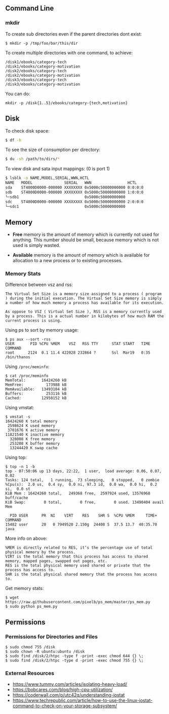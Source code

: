 ## Command Line

### mkdir

To create sub directories even if the parent directories dont exist:

```
$ mkdir -p /tmp/foo/bar/this/dir
```

To create multiple directories with one command, to achieve:

```
/disk1/ebooks/category-tech
/disk1/ebooks/category-motivation
/disk2/ebooks/category-tech
/disk2/ebooks/category-motivation
/disk3/ebooks/category-tech
/disk3/ebooks/category-motivation
```

You can do:

```
mkdir -p /disk{1..5}/ebooks/category-{tech,motivation}
```

## Disk

To check disk space:

```bash
$ df -h
```

To see the size of consumption per directory:

```bash
$ du -sh /path/to/dirs/*
```

To view disk and sata input mappings: (0 is port 1)

```bash
$ lsblk -o NAME,MODEL,SERIAL,WWN,HCTL
NAME   MODEL              SERIAL   WWN                HCTL
sda    ST4000D0000-000000 XXXXXXXX 0x5000c50000000000 0:0:0:0
sdb    ST4000D0000-000000 XXXXXXXX 0x5000c50000000000 1:0:0:0
└─sdb1                             0x5000c50000000000
sdc    ST4000D0000-000000 XXXXXXXX 0x5000c50000000000 2:0:0:0
└─sdc1                             0x5000c50000000000
```

## Memory

* **Free** memory is the amount of memory which is currently not used for anything. This number should be small, because memory which is not used is simply wasted.

* **Available** memory is the amount of memory which is available for allocation to a new process or to existing processes.

### Memory Stats

Difference between vsz and rss:

```
The Virtual Set Size is a memory size assigned to a process ( program ) during the initial execution. The Virtual Set Size memory is simply a number of how much memory a process has available for its execution. 

As oppose to VSZ ( Virtual Set Size ), RSS is a memory currently used by a process. This is a actual number in kilobytes of how much RAM the current process is using. 
```

Using ps to sort by memory usage:

```
$ ps aux --sort -rss
USER       PID %CPU %MEM    VSZ   RSS TTY      STAT START   TIME COMMAND
root      2124  0.1 11.4 422028 232864 ?       Ssl  Mar19   0:35 /bin/thanos
```

Using `/proc/meminfo`:

```
$ cat /proc/meminfo
MemTotal:       16424260 kB
MemFree:          173988 kB
MemAvailable:   13493104 kB
Buffers:          253116 kB
Cached:         12950152 kB
```

Using vmstat:

```
$ vmstat -s
16424260 K total memory
 2598624 K used memory
 3701676 K active memory
11821540 K inactive memory
  328008 K free memory
  253208 K buffer memory
  13244420 K swap cache
```

Using top:

```
$ top -n 1 -b
top - 07:50:06 up 13 days, 22:22,  1 user,  load average: 0.06, 0.07, 0.02
Tasks: 124 total,   1 running,  73 sleeping,   0 stopped,   0 zombie
%Cpu(s):  2.0 us,  0.4 sy,  0.0 ni, 97.3 id,  0.0 wa,  0.0 hi,  0.2 si,  0.0 st
KiB Mem : 16424260 total,   249368 free,  2597924 used, 13576968 buff/cache
KiB Swap:        0 total,        0 free,        0 used. 13490404 avail Mem

  PID USER      PR  NI    VIRT    RES    SHR S  %CPU %MEM     TIME+ COMMAND
15482 user      20   0 7949520 2.150g  24408 S  37.5 13.7  40:35.70 java
```

More info on above:

```
%MEM is directly related to RES, it’s the percentage use of total physical memory by the process.
VIRT is the total memory that this process has access to shared memory, mapped pages, swapped out pages, etc.
RES is the total physical memory used shared or private that the process has access to.
SHR is the total physical shared memory that the process has access to.
```

Get memory stats:

```
$ wget https://raw.githubusercontent.com/pixelb/ps_mem/master/ps_mem.py
$ sudo python ps_mem.py
```

## Permissions

### Permissions for Directories and Files

```
$ sudo chmod 755 /disk
$ sudo chown -R ubuntu:ubuntu /disk
$ sudo find /disk/2/htpc -type f -print -exec chmod 644 {} \;
$ sudo find /disk/2/htpc -type d -print -exec chmod 755 {} \;
```

### External Resources

- https://www.tummy.com/articles/isolating-heavy-load/
- https://bobcares.com/blog/high-cpu-utilization/
- https://coderwall.com/p/utc42q/understanding-iostat
- https://www.techrepublic.com/article/how-to-use-the-linux-iostat-command-to-check-on-your-storage-subsystem/
